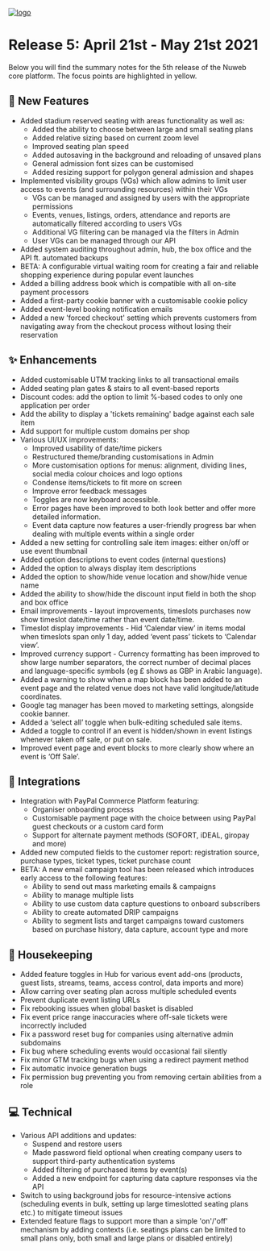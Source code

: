 [![logo](https://user-images.githubusercontent.com/57409655/115874120-a567c880-a43b-11eb-95ea-9297cfea6658.png)](/releases)


# Release 5: April 21st - May 21st 2021
Below you will find the summary notes for the 5th release of the Nuweb core platform. The focus points are highlighted in yellow.

## 🚀 New Features
- Added stadium reserved seating with areas functionality as well as:
    - Added the ability to choose between large and small seating plans
    - Added relative sizing based on current zoom level
    - Improved seating plan speed
    - Added autosaving in the background and reloading of unsaved plans
    - General admission font sizes can be customised
    - Added resizing support for polygon general admission and shapes
- Implemented visibility groups (VGs) which allow admins to limit user access to events (and surrounding resources) within their VGs
    - VGs can be managed and assigned by users with the appropriate permissions
    - Events, venues, listings, orders, attendance and reports are automatically filtered according to users VGs
    - Additional VG filtering can be managed via the filters in Admin
    - User VGs can be managed through our API
- Added system auditing throughout admin, hub, the box office and the API ft. automated backups
- BETA: A configurable virtual waiting room for creating a fair and reliable shopping experience during popular event launches
- Added a billing address book which is compatible with all on-site payment processors
- Added a first-party cookie banner with a customisable cookie policy
- Added event-level booking notification emails
- Added a new 'forced checkout' setting which prevents customers from navigating away from the checkout process without losing their reservation

## ✨ Enhancements
- Added customisable UTM tracking links to all transactional emails
- Added seating plan gates & stairs to all event-based reports
- Discount codes: add the option to limit %-based codes to only one application per order
- Add the ability to display a 'tickets remaining' badge against each sale item
- Add support for multiple custom domains per shop
- Various UI/UX improvements:
  - Improved usability of date/time pickers
  - Restructured theme/branding customisations in Admin
  - More customisation options for menus: alignment, dividing lines, social media colour choices and logo options
  - Condense items/tickets to fit more on screen
  - Improve error feedback messages
  - Toggles are now keyboard accessible.
  - Error pages have been improved to both look better and offer more detailed information.
  - Event data capture now features a user-friendly progress bar when dealing with multiple events within a single order
- Added a new setting for controlling sale item images: either on/off or use event thumbnail
- Added option descriptions to event codes (internal questions)
- Added the option to always display item descriptions
- Added the option to show/hide venue location and show/hide venue name
- Added the ability to show/hide the discount input field in both the shop and box office
- Email improvements - layout improvements, timeslots purchases now show timeslot date/time rather than event date/time.
- Timeslot display improvements - Hid ‘Calendar view’ in items modal when timeslots span only 1 day, added ‘event pass’ tickets to ‘Calendar view’.
- Improved currency support - Currency formatting has been improved to show large number separators, the correct number of decimal places and language-specific symbols (eg £ shows as GBP in Arabic language).
- Added a warning to show when a map block has been added to an event page and the related venue does not have valid longitude/latitude coordinates.
- Google tag manager has been moved to marketing settings, alongside cookie banner.
- Added a ‘select all’ toggle when bulk-editing scheduled sale items.
- Added a toggle to control if an event is hidden/shown in event listings whenever taken off sale, or put on sale. 
- Improved event page and event blocks to more clearly show where an event is ‘Off Sale’.


## 🤝 Integrations
- Integration with PayPal Commerce Platform featuring:
  - Organiser onboarding process
  - Customisable payment page with the choice between using PayPal guest checkouts or a custom card form
  - Support for alternate payment methods (SOFORT, iDEAL, giropay and more)
- Added new computed fields to the customer report: registration source, purchase types, ticket types, ticket purchase count
- BETA: A new email campaign tool has been released which introduces early access to the following features:
    - Ability to send out mass marketing emails & campaigns
    - Ability to manage multiple lists
    - Ability to use custom data capture questions to onboard subscribers
    - Ability to create automated DRIP campaigns
    - Ability to segment lists and target campaigns toward customers based on purchase history, data capture, account type and more


## 🧹 Housekeeping
- Added feature toggles in Hub for various event add-ons (products, guest lists, streams, teams, access control, data imports and more)
- Allow carring over seating plan across multiple scheduled events
- Prevent duplicate event listing URLs
- Fix rebooking issues when global basket is disabled
- Fix event price range inaccuracies where off-sale tickets were incorrectly included
- Fix a password reset bug for companies using alternative admin subdomains
- Fix bug where scheduling events would occasional fail silently
- Fix minor GTM tracking bugs when using a redirect payment method
- Fix automatic invoice generation bugs
- Fix permission bug preventing you from removing certain abilities from a role

## 💻 Technical
- Various API additions and updates:
  - Suspend and restore users
  - Made password field optional when creating company users to support third-party authentication systems
  - Added filtering of purchased items by event(s)
  - Added a new endpoint for capturing data capture responses via the API
- Switch to using background jobs for resource-intensive actions (scheduling events in bulk, setting up large timeslotted seating plans etc.) to mitigate timeout issues
- Extended feature flags to support more than a simple 'on'/'off' mechanism by adding contexts (i.e. seatings plans can be limited to small plans only, both small and large plans or disabled entirely) 










<style>
  header, footer { display: none; }
  section { width: 100% }
</style>
